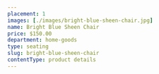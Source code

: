 ```yaml
---
placement: 1
images: [./images/bright-blue-sheen-chair.jpg]
name: Bright Blue Sheen Chair
price: $150.00
department: home-goods
type: seating
slug: bright-blue-sheen-chair
contentType: product details
---
```

